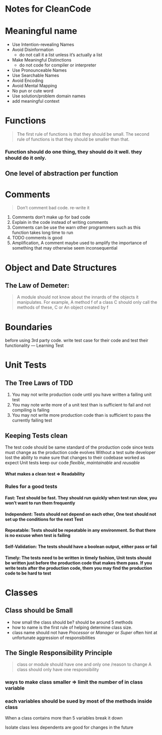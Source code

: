 # Notes for CleanCode


# Meaningful name
* Use Intention-revealing Names
* Avoid Disinformation 
	* do not call it a list unless it’s actually a list
* Make Meaningful Distinctions
	* do not code for compiler or interpreter	
* 	Use Pronounceable Names
* Use Searchable Names
* Avoid Encoding
* Avoid Mental Mapping
* No pun or cute word
* Use solution/problem domain names
* add meaningful context

#   Functions
>  The first rule of functions is that they should be small. The second rule of functions is that they should be smaller than that.

### Function should do one thing, they should do it well. they should do it only.
## One level of abstraction per function

#  Comments
> Don’t comment bad code. re-write it

1. Comments don’t make up for bad code
2. Explain in the code instead of writing comments
3. Comments can be use the warn other programmers such as this function takes long time to run 
4. TODO comments is good
5. Amplification, A comment maybe used to amplify the importance of something that may otherwise seem inconsequential

# Object and Date Structures
## The Law of Demeter:
> A module should not know about the innards of the objects it manipulates.
> For example, A method f of a class C should only call the methods of these, C or An object created by f

 
# Boundaries
before using 3rd party code. write test case for their code and test their functionality — Learning Test

# Unit Tests
## The Tree Laws of TDD
1. You may not write production code until you have written a failing unit test
2. You may note write more of a unit test than is sufficient to fail and not compiling is failing
3. You may not write more production code than is sufficient to pass the currently failing test

## Keeping Tests clean
The test code should be same standard of the production code since tests must change as the production code evolves
Without a test suite developer lost the ability to make sure that changes to their codebase worked as expect 
Unit tests keep our code *flexible*, *maintainable* and *reusable*

#### What makes a clean test => Readability

### Rules for a good tests
#### Fast: Test should be fast. They should run quickly when test run slow, you won’t want to run them frequently 
#### Independent: Tests should not depend on each other, One test should not set up the conditions for the next Test
#### Repeatable: Tests should be repeatable in any environment. So that there is no excuse when test is failing
#### Self-Validation: The tests should have a boolean output, either pass or fail
#### Timely: The tests need to be written in timely fashion, Unit tests should be written just before the production code that makes them pass. If you write tests after the production code, them you may find the production code to be hard to test


# Classes
## Class should be Small
* how small the class should be? should be around 5 methods
* how to name is the first rule of helping determine class size. 
* class name should not have *Processor* or *Manager* or *Super* often hint at unfortunate aggression of responsibilities
 
## The Single Responsibility Principle
> class or module should have one and only one /reason to change
> A class should only have one responsibility
> 

### ways to make class smaller => limit the number of in class variable 
### each variables should be sued by most of the methods inside class

When a class contains more than 5 variables break it down

Isolate class less dependents are good for changes in the future
